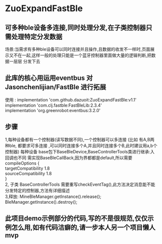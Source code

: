 # ZuoExpandFastBle
## 可多种ble设备多连接,同时处理分发,在子类控制器只需处理特定分发数据

场景:当需求有多种ble设备可以同时连接并且操作,且数据的收发不一样时,页面展示又不在一起,这样一般的处理只能是一个蓝牙控制器里面做大量的逻辑判断,把数据一层层
分发下去

## 此库的核心用运用eventbus 对Jasonchenlijian/FastBle 进行拓展  

 使用 : implementation 'com.github.dazuoit:ZuoExpandFastBle:v1.1'  
 	implementation 'com.clj.fastble:FastBleLib:2.3.4'  
        implementation 'org.greenrobot:eventbus:3.2.0'  

## 步骤
1,每种设备都有一个控制器(读写数据不同),一个控制器可以多连接 (比如 有A,B两种ble, 都要求可多连接 ,可以同时连接多个A,并且同时连接多个B,此时建议用a,b个控制器)
  每种设备 base包下BaseBleDevice,BaseControllerTools类进行继承:入回调也不同 需实现BaseBleCallBack,因为界都都是default,所以需要  
  compileOptions {  
        targetCompatibility 1.8  
        sourceCompatibility 1.8  
    }  
 2, 子类 BaseControllerTools 需要重写checkEventTag(),此方法决定消息能不能分发特定的控制器,方法有详细描述  
 3,释放: MineBleManager.getInstance().release(); BleManager.getInstance().destroy();  
 
 ## 此项目demo示例部分的代码,写的不是很规范,仅仅示例怎么用,如有代码洁癖的,请一步本人另一个项目懒人mvp




	

